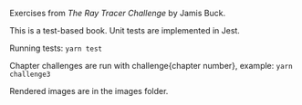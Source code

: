 Exercises from _The Ray Tracer Challenge_ by Jamis Buck.

This is a test-based book. Unit tests are implemented in Jest.

Running tests: `yarn test`

Chapter challenges are run with challenge{chapter number}, example: `yarn challenge3`

Rendered images are in the images folder.